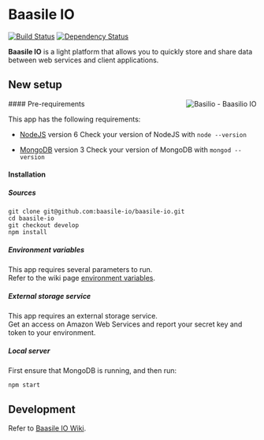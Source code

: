 # Baasile IO

[![Build Status](https://travis-ci.org/baasile-io/baasile-io.svg?branch=master)](https://travis-ci.org/baasile-io/baasile-io) [![Dependency Status](https://dependencyci.com/github/baasile-io/baasile-io/badge)](https://dependencyci.com/github/baasile-io/baasile-io)

**Baasile IO** is a light platform that allows you to quickly store and share data between web services and client applications.

## New setup

<img align="right" src="http://baasile.io/assets/img/github/basilio-github-topright.png" alt="Basilio - Baasilio IO"/>#### Pre-requirements

This app has the following requirements:

- [NodeJS](https://nodejs.org/en/) version 6
    Check your version of NodeJS with `node --version`

- [MongoDB](https://www.mongodb.com/) version 3
    Check your version of MongoDB with `mongod --version`

#### Installation

##### Sources

```
git clone git@github.com:baasile-io/baasile-io.git
cd baasile-io
git checkout develop
npm install
```

##### Environment variables

This app requires several parameters to run.  
Refer to the wiki page [environment variables](https://github.com/baasile-io/baasile-io/wiki/Environment-variables).

##### External storage service

This app requires an external storage service.  
Get an access on Amazon Web Services and report your secret key and token to your environment.

##### Local server

First ensure that MongoDB is running, and then run:

```
npm start
```

## Development

Refer to [Baasile IO Wiki](https://github.com/baasile-io/baasile-io/wiki).
